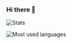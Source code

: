 ### Hi there 👋

![Stats](https://github-readme-stats.vercel.app/api?username=roman-16&theme=vue-dark&show_icons=true&hide_border=true&count_private=true)

![Most used languages](https://github-readme-stats.vercel.app/api/top-langs/?username=roman-16&theme=vue-dark&show_icons=true&hide_border=true&layout=compact)

